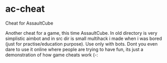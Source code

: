 # ac-cheat
Cheat for AssaultCube

Another cheat for a game, this time AssaultCube. In old directory is very simplistic aimbot and in src dir is small multihack i made when i was bored (just for practise/education purpose). Use only with bots. Dont you even dare to use it online where people are trying to have fun, its just a demonstration of how game cheats work (-:
